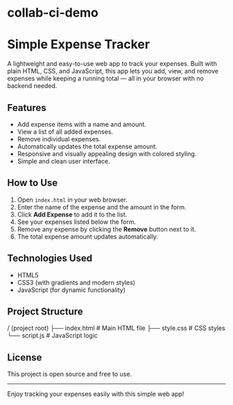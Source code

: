# collab-ci-demo

# Simple Expense Tracker

A lightweight and easy-to-use web app to track your expenses. Built with plain HTML, CSS, and JavaScript, this app lets you add, view, and remove expenses while keeping a running total — all in your browser with no backend needed.

## Features

- Add expense items with a name and amount.
- View a list of all added expenses.
- Remove individual expenses.
- Automatically updates the total expense amount.
- Responsive and visually appealing design with colored styling.
- Simple and clean user interface.

## How to Use

1. Open `index.html` in your web browser.
2. Enter the name of the expense and the amount in the form.
3. Click **Add Expense** to add it to the list.
4. See your expenses listed below the form.
5. Remove any expense by clicking the **Remove** button next to it.
6. The total expense amount updates automatically.

## Technologies Used

- HTML5
- CSS3 (with gradients and modern styles)
- JavaScript (for dynamic functionality)

## Project Structure

/ (project root)
├── index.html # Main HTML file
├── style.css # CSS styles
└── script.js # JavaScript logic

## License

This project is open source and free to use.

---

Enjoy tracking your expenses easily with this simple web app!
